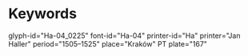 # Keywords
glyph-id="Ha-04_0225"
font-id="Ha-04"
printer-id="Ha"
printer="Jan Haller"
period="1505–1525"
place="Kraków"
PT plate="167"
